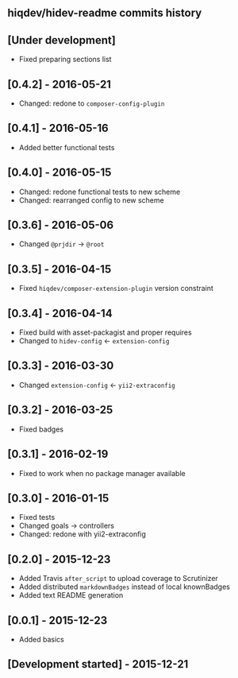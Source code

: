 hiqdev/hidev-readme commits history
-----------------------------------

## [Under development]

- Fixed preparing sections list

## [0.4.2] - 2016-05-21

- Changed: redone to `composer-config-plugin`

## [0.4.1] - 2016-05-16

- Added better functional tests

## [0.4.0] - 2016-05-15

- Changed: redone functional tests to new scheme
- Changed: rearranged config to new scheme

## [0.3.6] - 2016-05-06

- Changed `@prjdir` -> `@root`

## [0.3.5] - 2016-04-15

- Fixed `hiqdev/composer-extension-plugin` version constraint

## [0.3.4] - 2016-04-14

- Fixed build with asset-packagist and proper requires
- Changed to `hidev-config` <- `extension-config`

## [0.3.3] - 2016-03-30

- Changed `extension-config` <- `yii2-extraconfig`

## [0.3.2] - 2016-03-25

- Fixed badges

## [0.3.1] - 2016-02-19

- Fixed to work when no package manager available

## [0.3.0] - 2016-01-15

- Fixed tests
- Changed goals -> controllers
- Changed: redone with yii2-extraconfig

## [0.2.0] - 2015-12-23

- Added Travis `after_script` to upload coverage to Scrutinizer
- Added distributed `markdownBadges` instead of local knownBadges
- Added text README generation

## [0.0.1] - 2015-12-23

- Added basics

## [Development started] - 2015-12-21
